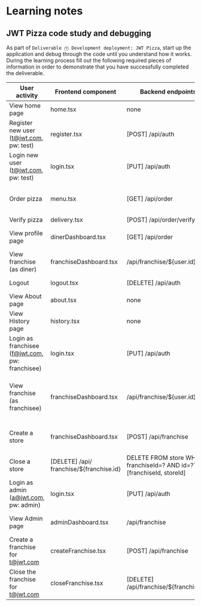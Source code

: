 # Learning notes

## JWT Pizza code study and debugging

As part of `Deliverable ⓵ Development deployment: JWT Pizza`, start up the application and debug through the code until you understand how it works. During the learning process fill out the following required pieces of information in order to demonstrate that you have successfully completed the deliverable.

| User activity                                       | Frontend component | Backend endpoints | Database SQL |
| --------------------------------------------------- | ------------------ | ----------------- | ------------ |
| View home page                                      | home.tsx           |    none           |   none       |
| Register new user<br/>(t@jwt.com, pw: test)         | register.tsx       | [POST] /api/auth  |  INSERT INTO user (name, email, password) VALUES (?, ?, ?)         |
| Login new user<br/>(t@jwt.com, pw: test)            | login.tsx          |   [PUT] /api/auth |   INSERT INTO auth (token, userId) VALUES (?, ?)           |
| Order pizza                                         |  menu.tsx          |  [GET] /api/order |  SELECT id, franchiseId, storeId, date FROM dinerOrder WHERE dinerId=? LIMIT           |
| Verify pizza                                        | delivery.tsx       |[POST] /api/order/verify|              | SELECT id, franchiseId, storeId, date FROM dinerOrder WHERE dinerId=? LIMIT
| View profile page                                   |  dinerDashboard.tsx| [GET] /api/order  |  SELECT id, menuId, description, price FROM orderItem WHERE orderId=?  |
| View franchise<br/>(as diner)                       | franchiseDashboard.tsx | /api/franchise/${user.id}                 | SELECT id, name FROM franchise             |
| Logout                                              |  logout.tsx        | [DELETE] /api/auth| DELETE FROM auth WHERE token=?|
| View About page                                     | about.tsx          |   none            | none         |
| View History page                                   | history.tsx        |   none            |  none        |
| Login as franchisee<br/>(f@jwt.com, pw: franchisee) | login.tsx          | [PUT] /api/auth   | `SELECT id, name FROM franchise WHERE id in (${franchiseIds.join(',')})`             |
| View franchise<br/>(as franchisee)                  | franchiseDashboard.tsx | /api/franchise/${user.id} | SELECT u.id, u.name, u.email FROM userRole AS ur JOIN user AS u ON u.id=ur.userId WHERE ur.objectId=? AND ur.role='franchisee'`, [franchise.id]             |
| Create a store                                      |  franchiseDashboard.tsx | [POST] /api/franchise  | INSERT INTO store (franchiseId, name) VALUES (?, ?)`, [franchiseId, store.name]             |
| Close a store                                       | [DELETE] /api/ franchise/${franchise.id} | DELETE FROM store WHERE franchiseId=? AND id=?`, [franchiseId, storeId]                  |              |
| Login as admin<br/>(a@jwt.com, pw: admin)           |  login.tsx         | [PUT] /api/auth   |  SELECT id, name FROM franchise WHERE id in (${franchiseIds.join(',')})            |
| View Admin page                                     | adminDashboard.tsx | /api/franchise    | SELECT id, name FROM store WHERE franchiseId=?`, [franchise.id]             |
| Create a franchise for t@jwt.com                    | createFranchise.tsx| [POST] /api/franchise | INSERT INTO store (franchiseId, name) VALUES (?, ?)`, [franchiseId, store.name]             |
| Close the franchise for t@jwt.com                   | closeFranchise.tsx | [DELETE] /api/franchise/${franchise.id} | DELETE FROM store WHERE franchiseId=? AND id=?`, [franchiseId, storeId]             |
